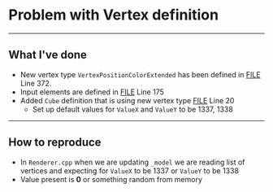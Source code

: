 # Problem with Vertex definition
---
## What I've done
* New vertex type `VertexPositionColorExtended` has been defined in [FILE](https://github.com/bojcicm/Vertex-definition-problem/blob/master/Engine/Third%20Party/DirectX%20Tool%20Kit/VertexTypes.h) Line 372.
* Input elements are defined in [FILE](https://github.com/bojcicm/Vertex-definition-problem/blob/master/Engine/Third%20Party/DirectX%20Tool%20Kit/VertexTypes.cpp) Line 175
* Added `Cube` definition that is using new vertex type [FILE](https://github.com/bojcicm/Vertex-definition-problem/blob/master/Engine/Models/Basic%20Shapes/Cubes.h) Line 20
  * Set up default values for `ValueX` and `ValueY` to be 1337, 1338
---
## How to reproduce
* In `Renderer.cpp` when we are updating `_model` we are reading list of vertices and expecting for `ValueX` to be 1337 or `ValueY` to be 1338
* Value present is **0** or something random from memory